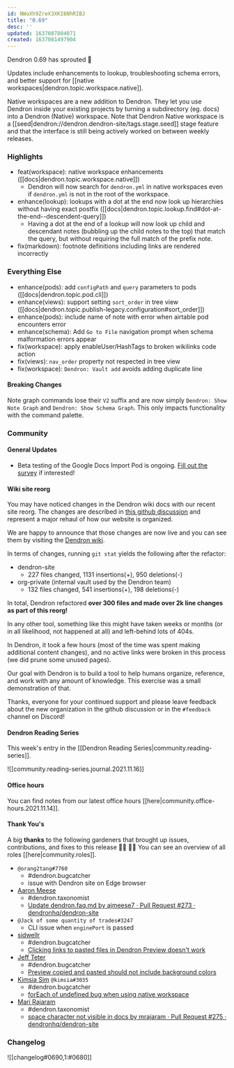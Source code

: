 ```yaml
---
id: NWuXh9ZreX3XKI6NhRIBJ
title: "0.69"
desc: ''
updated: 1637087804071
created: 1637081497904
---
```


Dendron 0.69 has sprouted  🌱

Updates include enhancements to lookup, troubleshooting schema errors, and better support for [[native workspaces|dendron.topic.workspace.native]].

Native workspaces are a new addition to Dendron. They let you use Dendron inside your existing projects by turning a subdirectory (eg. docs) into a Dendron (Native) workspace. Note that Dendron Native workspace is a [[seed|dendron://dendron.dendron-site/tags.stage.seed]] stage feature and that the interface is still being actively worked on between weekly releases.

### Highlights
- feat(workspace): native workspace enhancements ([[docs|dendron.topic.workspace.native]])
  - Dendron will now search for `dendron.yml` in native workspaces even if `dendron.yml` is not in the root of the workspace.
- enhance(lookup): lookups with a dot at the end now look up hierarchies without having exact postfix ([[docs|dendron.topic.lookup.find#dot-at-the-end--descendent-query]])
  - Having a dot at the end of a lookup will now look up child and descendant notes (bubbling up the child notes to the top) that match the query, but without requiring the full match of the prefix note.
- fix(markdown): footnote definitions including links are rendered incorrectly

### Everything Else
- enhance(pods): add `configPath` and `query` parameters to pods ([[docs|dendron.topic.pod.cli]])
- enhance(views): support setting `sort_order` in tree view ([[docs|dendron.topic.publish-legacy.configuration#sort_order]])
- enhance(pods): include name of note with error when airtable pod encounters error
- enhance(schema): Add `Go to File` navigation prompt when schema malformation errors appear
- fix(workspace): apply enableUser/HashTags to broken wikilinks code action
- fix(views): `nav_order` property not respected in tree view
- fix(workspace): `Dendron: Vault add` avoids adding duplicate line

#### Breaking Changes
Note graph commands lose their `V2` suffix and are now simply `Dendron: Show Note Graph` and `Dendron: Show Schema Graph`. This only impacts functionality with the command palette.

### Community

#### General Updates

- Beta testing of the Google Docs Import Pod is ongoing. [Fill out the survey](https://airtable.com/shrP1yKjIDPFU4wHN) if interested!

#### Wiki site reorg

You may have noticed changes in the Dendron wiki docs with our recent site reorg. The changes are described in [this github discussion](https://github.com/dendronhq/dendron/discussions/1665) and represent a major rehaul of how our website is organized.

We are happy to announce that those changes are now live and you can see them by visiting the [Dendron wiki](https://wiki.dendron.so/).

In terms of changes, running `git stat` yields the following after the refactor:

- dendron-site
  - 227 files changed, 1131 insertions(+), 950 deletions(-)
- org-private (internal vault used by the Dendron team)
  - 132 files changed, 541 insertions(+), 198 deletions(-)

In total, Dendron refactored **over 300 files and made over 2k line changes as part of this reorg!**

In any other tool, something like this might have taken weeks or months (or in all likelihood, not happened at all) and left-behind lots of 404s.

In Dendron, it took a few hours (most of the time was spent making additional content changes), and no active links were broken in this process (we did prune some unused pages).

Our goal with Dendron is to build a tool to help humans organize, reference, and work with any amount of knowledge. This exercise was a small demonstration of that.

Thanks, everyone for your continued support and please leave feedback about the new organization in the github discussion or in the `#feedback` channel on Discord!

#### Dendron Reading Series

This week's entry in the [[Dendron Reading Series|community.reading-series]].

![[community.reading-series.journal.2021.11.16]]

#### Office hours

You can find notes from our latest office hours [[here|community.office-hours.2021.11.14]].

#### Thank You's

A big **thanks** to the following gardeners that brought up issues, contributions, and fixes to this release :man_farmer: :woman_farmer: 
You can see an overview of all roles [[here|community.roles]].

- `@orang2tang#7760`
  - #dendron.bugcatcher
  - issue with Dendron site on Edge browser
- [Aaron Meese](https://github.com/ajmeese7)
  - #dendron.taxonomist
  - [Update dendron.faq.md by ajmeese7 · Pull Request #273 · dendronhq/dendron-site](https://github.com/dendronhq/dendron-site/pull/273)
- `@Jack of some quantity of trades#3247`
  - CLI issue when `enginePort` is passed
- [sidwellr](https://github.com/sidwellr)
  - #dendron.bugcatcher
  - [Clicking links to pasted files in Dendron Preview doesn't work](https://github.com/dendronhq/dendron/issues/1695)
- [Jeff Teter](https://github.com/JeffTeter)
  - #dendron.bugcatcher
  - [Preview copied and pasted should not include background colors](https://github.com/dendronhq/dendron/issues/1703)
- [Kimsia Sim](https://github.com/simkimsia) `@kimsia#3035`
  - #dendron.bugcatcher
  - [forEach of undefined bug when using native workspace](https://github.com/dendronhq/dendron/issues/1705)
- [Mari Rajaram](https://github.com/mrajaram)
  - #dendron.taxonomist
  - [space character not visible in docs by mrajaram · Pull Request #275 · dendronhq/dendron-site](https://github.com/dendronhq/dendron-site/pull/275)

### Changelog
![[changelog#0690,1:#0680]]
